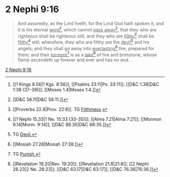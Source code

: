 # 2 Nephi 9:16

> And assuredly, as the Lord liveth, for the Lord God hath spoken it, and it is his eternal <u>word</u>[^a], which cannot <u>pass away</u>[^b], that they who are righteous shall be righteous still, and they who are <u>filthy</u>[^c] shall be <u>filthy</u>[^d] still; wherefore, they who are filthy are the <u>devil</u>[^e] and his angels; and they shall go away into <u>everlasting</u>[^f] fire, prepared for them; and their <u>torment</u>[^g] is as a <u>lake</u>[^h] of fire and brimstone, whose flame ascendeth up forever and ever and has no end.

[2 Nephi 9:16](https://www.churchofjesuschrist.org/study/scriptures/bofm/2-ne/9?lang=eng&id=p16#p16)


[^a]: [[1 Kings 8.56|1 Kgs. 8:56]]; [[Psalms 33.11|Ps. 33:11]]; [[D&C 1.38|D&C 1:38 (37-39)]]; [[Moses 1.4|Moses 1:4.]]
[^b]: [[D&C 56.11|D&C 56:11.]]
[^c]: [[Proverbs 22.8|Prov. 22:8]]. TG [Filthiness](https://www.churchofjesuschrist.org/study/scriptures/tg/filthiness?lang=eng).
[^d]: [[1 Nephi 15.33|1 Ne. 15:33 (33-35)]]; [[Alma 7.21|Alma 7:21]]; [[Mormon 9.14|Morm. 9:14]]; [[D&C 88.35|D&C 88:35.]]
[^e]: TG [Devil.](https://www.churchofjesuschrist.org/study/scriptures/tg/devil?lang=eng)
[^f]: [[Mosiah 27.28|Mosiah 27:28.]]
[^g]: TG [Punish.](https://www.churchofjesuschrist.org/study/scriptures/tg/punish?lang=eng)
[^h]: [[Revelation 19.20|Rev. 19:20]]; [[Revelation 21.8|21:8]]; [[2 Nephi 28.23|2 Ne. 28:23]]; [[D&C 63.17|D&C 63:17]]; [[D&C 76.36|76:36.]]

